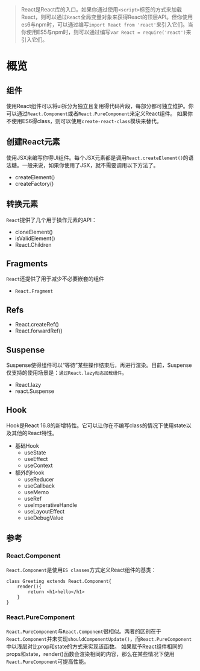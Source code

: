 > React是React库的入口。如果你通过使用`<script>`标签的方式来加载React，则可以通过`React`全局变量对象来获得React的顶层API。但你使用es6与npm时，可以通过编写`import React from 'react'`来引入它们。当你使用ES5与npm时，则可以通过编写`var React = require('react')`来引入它们。

# 概览
## 组件
使用React组件可以将ui拆分为独立且复用得代码片段，每部分都可独立维护。你可以通过`React.Component`或者`React.PureComponent`来定义React组件。
如果你不使用ES6得class，则可以使用`create-react-class`模块来替代。

## 创建React元素
使用JSX来编写你得UI组件。每个JSX元素都是调用`React.createElement()`的语法糖。一般来说，如果你使用了JSX，就不需要调用以下方法了。
- createElement()
- createFactory()

## 转换元素
`React`提供了几个用于操作元素的API：
- cloneElement()
- isValidElement()
- React.Children

## Fragments
`React`还提供了用于减少不必要嵌套的组件
- `React.Fragment`

## Refs
- React.createRef()
- React.forwardRef()

## Suspense
Suspense使得组件可以“等待”某些操作结束后，再进行渲染。目前，Suspense仅支持的使用场景是：`通过React.lazy动态加载组件`。
- React.lazy
- react.Suspense

## Hook
Hook是React 16.8的新增特性。它可以让你在不编写class的情况下使用state以及其他的React特性。
- 基础Hook
    - useState
    - useEffect
    - useContext
- 额外的Hook
    - useReducer
    - useCallback
    - useMemo
    - useRef
    - useImperativeHandle
    - useLayoutEffect
    - useDebugValue

## 参考
### React.Component
`React.Component`是使用`ES classes`方式定义React组件的基类：
```
class Greeting extends React.Component{
    render(){
        return <h1>hello</h1>
    }
}
``` 
### React.PureComponent
`React.PureComponent`与`React.Component`很相似。两者的区别在于`React.Component`并未实现`shouldComponentUpdate()`，而`React.PureComponent`中以浅层对比prop和state的方式来实现该函数。
如果赋予React组件相同的props和state，render()函数会渲染相同的内容，那么在某些情况下使用`React.PureComponent`可提高性能。
